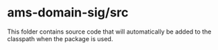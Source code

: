 # ams-domain-sig/src

This folder contains source code that will automatically be added to the classpath when
the package is used.

